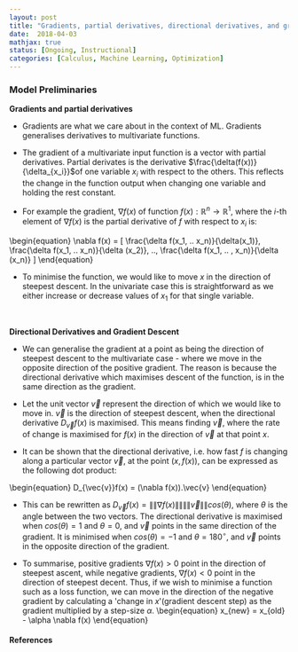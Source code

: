 ```yaml
---
layout: post
title: "Gradients, partial derivatives, directional derivatives, and gradient descent"
date:  2018-04-03
mathjax: true
status: [Ongoing, Instructional]
categories: [Calculus, Machine Learning, Optimization]
---
```


### Model Preliminaries
**Gradients and partial derivatives**
* Gradients are what we care about in the context of ML. Gradients generalises derivatives to multivariate functions. 

* The gradient of a multivariate input function is a vector with partial derivatives. Partial derivates is the derivative $\frac{\delta(f(x))}{\delta_{x_i}}$of one variable $x_i$ with respect to the others. This reflects the change in the function output when changing one variable and holding the rest constant. 

* For example the gradient, $\nabla f(x)$ of function $f(x): \mathbb{R}^n \rightarrow  \mathbb{R}^1$, where the $i$-th element of $\nabla f(x)$ is the partial derivative of $f$ with respect to $x_i$ is:

\begin{equation}
 \nabla f(x) = \[ \frac{\delta f(x_1, .. x_n)}{\delta(x_1)}, \frac{\delta f(x_1, .. x_n)}{\delta (x_2)}, ..,  \frac{\delta f(x_1, .. , x_n)}{\delta (x_n)} \]
\end{equation}

* To minimise the function, we would like to move $x$ in the direction of steepest descent. In the univariate case this is straightforward as we either increase or decrease values of $x_1$ for that single variable. 

<br>

**Directional Derivatives and Gradient Descent**

* We can generalise the gradient at a point as being the direction of steepest descent to the multivariate case - where we move in the opposite direction of the positive gradient. The reason is because the directional derivative which maximises descent of the function, is in the same direction as the gradient. 

* Let the unit vector $\vec{v}$ represent the direction of which we would like to move in. $\vec{v}$ is the direction of steepest descent, when the directional derivative $D_{\vec{v}}f(x)$ is maximised. This means finding $\vec{v}$, where the rate of change is maximised for $f(x)$ in the direction of $\vec{v}$ at that point $x$.

* It can be shown that the directional derivative, i.e. how fast $f$ is changing along a particular vector $\vec{v}$, at the point $(x, f(x))$, can be expressed as the following dot product:

\begin{equation}
D_{\vec{v}}f(x) = (\nabla f(x)).\vec{v}
\end{equation}

* This can be rewritten as $D_{\vec{v}}f(x) = \|\|\nabla f(x)\|\| \|\|\vec{v}\|\| cos(\theta)$, where $\theta$ is the angle between the two vectors. The directional derivative is maximised when $cos(\theta)=1$ and $\theta=0$, and $\vec{v}$ points in the same direction of the gradient. It is minimised when $cos(\theta)=-1$ and $\theta=180^{\circ}$, and $\vec{v}$ points in the opposite direction of the gradient.  

* To summarise, positive gradients $\nabla f(x)>0$ point in the direction of steepest ascent, while negative gradients, $\nabla f(x)<0$ point in the direction of steepest decent. Thus, if we wish to minimise a function such as a loss function, we can move in the direction of the negative gradient by calculating a 'change in $x$'(gradient descent step) as the gradient multiplied by a step-size $\alpha$.
\begin{equation}
x_{new} = x_{old} - \alpha \nabla f(x)
\end{equation}

#### References ####

